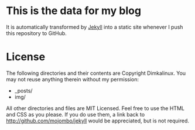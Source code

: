# This is the data for my blog
It is automatically transformed by [Jekyll](http://github.com/mojombo/jekyll) into a static site whenever I push this repository to GitHub.

# License
The following directories and their contents are Copyright Dimkalinux. You may not reuse anything therein without my permission:
* _posts/
* img/

All other directories and files are MIT Licensed. Feel free to use the HTML and CSS as you please. If you do use them, a link back to http://github.com/mojombo/jekyll would be appreciated, but is not required.
